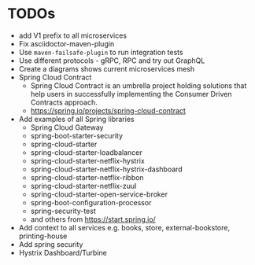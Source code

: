 # TODOs

- add V1 prefix to all microservices
- Fix asciidoctor-maven-plugin
- Use `maven-failsafe-plugin` to run integration tests
- Use different protocols - gRPC, RPC and try out GraphQL
- Create a diagrams shows current microservices mesh
- Spring Cloud Contract
  - Spring Cloud Contract is an umbrella project holding solutions that help users in successfully implementing the Consumer Driven Contracts approach.
  - https://spring.io/projects/spring-cloud-contract
- Add examples of all Spring libraries
    - Spring Cloud Gateway
    - spring-boot-starter-security
    - spring-cloud-starter
    - spring-cloud-starter-loadbalancer
    - spring-cloud-starter-netflix-hystrix
    - spring-cloud-starter-netflix-hystrix-dashboard
    - spring-cloud-starter-netflix-ribbon
    - spring-cloud-starter-netflix-zuul
    - spring-cloud-starter-open-service-broker
    - spring-boot-configuration-processor
    - spring-security-test
    - and others from https://start.spring.io/
- Add context to all services e.g. books, store, external-bookstore, printing-house
- Add spring security
- Hystrix Dashboard/Turbine
